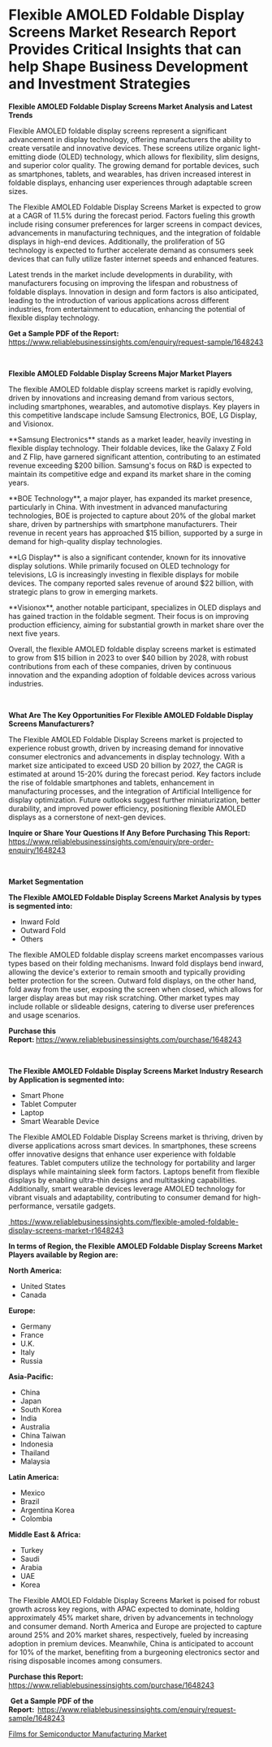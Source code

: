 <p><h1>Flexible AMOLED Foldable Display Screens Market Research Report Provides Critical Insights that can help Shape Business Development and Investment Strategies</h1></p><p><strong>Flexible AMOLED Foldable Display Screens Market Analysis and Latest Trends</strong></p>
<p><p>Flexible AMOLED foldable display screens represent a significant advancement in display technology, offering manufacturers the ability to create versatile and innovative devices. These screens utilize organic light-emitting diode (OLED) technology, which allows for flexibility, slim designs, and superior color quality. The growing demand for portable devices, such as smartphones, tablets, and wearables, has driven increased interest in foldable displays, enhancing user experiences through adaptable screen sizes.</p><p>The Flexible AMOLED Foldable Display Screens Market is expected to grow at a CAGR of 11.5% during the forecast period. Factors fueling this growth include rising consumer preferences for larger screens in compact devices, advancements in manufacturing techniques, and the integration of foldable displays in high-end devices. Additionally, the proliferation of 5G technology is expected to further accelerate demand as consumers seek devices that can fully utilize faster internet speeds and enhanced features.</p><p>Latest trends in the market include developments in durability, with manufacturers focusing on improving the lifespan and robustness of foldable displays. Innovation in design and form factors is also anticipated, leading to the introduction of various applications across different industries, from entertainment to education, enhancing the potential of flexible display technology.</p></p>
<p><strong>Get a Sample PDF of the Report:&nbsp;</strong> <a href="https://www.reliablebusinessinsights.com/enquiry/request-sample/1648243?utm_campaign=1113&utm_medium=2&utm_source=Github&utm_content=ia&utm_term=29122024&utm_id=flexible-amoled-foldable-display-screens">https://www.reliablebusinessinsights.com/enquiry/request-sample/1648243</a></p>
<p>&nbsp;</p>
<p><strong>Flexible AMOLED Foldable Display Screens Major Market Players</strong></p>
<p><p>The flexible AMOLED foldable display screens market is rapidly evolving, driven by innovations and increasing demand from various sectors, including smartphones, wearables, and automotive displays. Key players in this competitive landscape include Samsung Electronics, BOE, LG Display, and Visionox.</p><p>**Samsung Electronics** stands as a market leader, heavily investing in flexible display technology. Their foldable devices, like the Galaxy Z Fold and Z Flip, have garnered significant attention, contributing to an estimated revenue exceeding $200 billion. Samsung's focus on R&D is expected to maintain its competitive edge and expand its market share in the coming years.</p><p>**BOE Technology**, a major player, has expanded its market presence, particularly in China. With investment in advanced manufacturing technologies, BOE is projected to capture about 20% of the global market share, driven by partnerships with smartphone manufacturers. Their revenue in recent years has approached $15 billion, supported by a surge in demand for high-quality display technologies.</p><p>**LG Display** is also a significant contender, known for its innovative display solutions. While primarily focused on OLED technology for televisions, LG is increasingly investing in flexible displays for mobile devices. The company reported sales revenue of around $22 billion, with strategic plans to grow in emerging markets.</p><p>**Visionox**, another notable participant, specializes in OLED displays and has gained traction in the foldable segment. Their focus is on improving production efficiency, aiming for substantial growth in market share over the next five years.</p><p>Overall, the flexible AMOLED foldable display screens market is estimated to grow from $15 billion in 2023 to over $40 billion by 2028, with robust contributions from each of these companies, driven by continuous innovation and the expanding adoption of foldable devices across various industries.</p></p>
<p>&nbsp;</p>
<p><strong>What Are The Key Opportunities For Flexible AMOLED Foldable Display Screens Manufacturers?</strong></p>
<p><p>The Flexible AMOLED Foldable Display Screens market is projected to experience robust growth, driven by increasing demand for innovative consumer electronics and advancements in display technology. With a market size anticipated to exceed USD 20 billion by 2027, the CAGR is estimated at around 15-20% during the forecast period. Key factors include the rise of foldable smartphones and tablets, enhancement in manufacturing processes, and the integration of Artificial Intelligence for display optimization. Future outlooks suggest further miniaturization, better durability, and improved power efficiency, positioning flexible AMOLED displays as a cornerstone of next-gen devices.</p></p>
<p><strong>Inquire or Share Your Questions If Any Before Purchasing This Report:</strong> <a href="https://www.reliablebusinessinsights.com/enquiry/pre-order-enquiry/1648243?utm_campaign=1113&utm_medium=2&utm_source=Github&utm_content=ia&utm_term=29122024&utm_id=flexible-amoled-foldable-display-screens">https://www.reliablebusinessinsights.com/enquiry/pre-order-enquiry/1648243</a></p>
<p>&nbsp;</p>
<p><strong>Market Segmentation</strong></p>
<p><strong>The Flexible AMOLED Foldable Display Screens Market Analysis by types is segmented into:</strong></p>
<p><ul><li>Inward Fold</li><li>Outward Fold</li><li>Others</li></ul></p>
<p><p>The flexible AMOLED foldable display screens market encompasses various types based on their folding mechanisms. Inward fold displays bend inward, allowing the device's exterior to remain smooth and typically providing better protection for the screen. Outward fold displays, on the other hand, fold away from the user, exposing the screen when closed, which allows for larger display areas but may risk scratching. Other market types may include rollable or slideable designs, catering to diverse user preferences and usage scenarios.</p></p>
<p><strong>Purchase this Report:&nbsp;</strong><a href="https://www.reliablebusinessinsights.com/purchase/1648243?utm_campaign=1113&utm_medium=2&utm_source=Github&utm_content=ia&utm_term=29122024&utm_id=flexible-amoled-foldable-display-screens">https://www.reliablebusinessinsights.com/purchase/1648243</a></p>
<p>&nbsp;</p>
<p><strong>The Flexible AMOLED Foldable Display Screens Market Industry Research by Application is segmented into:</strong></p>
<p><ul><li>Smart Phone</li><li>Tablet Computer</li><li>Laptop</li><li>Smart Wearable Device</li></ul></p>
<p><p>The Flexible AMOLED Foldable Display Screens market is thriving, driven by diverse applications across smart devices. In smartphones, these screens offer innovative designs that enhance user experience with foldable features. Tablet computers utilize the technology for portability and larger displays while maintaining sleek form factors. Laptops benefit from flexible displays by enabling ultra-thin designs and multitasking capabilities. Additionally, smart wearable devices leverage AMOLED technology for vibrant visuals and adaptability, contributing to consumer demand for high-performance, versatile gadgets.</p></p>
<p><a href="https://www.reliablebusinessinsights.com/flexible-amoled-foldable-display-screens-market-r1648243?utm_campaign=1113&utm_medium=2&utm_source=Github&utm_content=ia&utm_term=29122024&utm_id=flexible-amoled-foldable-display-screens">&nbsp;https://www.reliablebusinessinsights.com/flexible-amoled-foldable-display-screens-market-r1648243</a></p>
<p><strong>In terms of Region, the Flexible AMOLED Foldable Display Screens Market Players available by Region are:</strong></p>
<p>
    <p> <strong> North America: </strong>
        <ul>
            <li>United States</li>
            <li>Canada</li>
        </ul>
        </p> 
    <p> <strong> Europe: </strong>
        <ul>
            <li>Germany</li>
            <li>France</li>
            <li>U.K.</li>
            <li>Italy</li>
            <li>Russia</li>
        </ul>
        </p> 
    <p> <strong> Asia-Pacific: </strong>
        <ul>
            <li>China</li>
            <li>Japan</li>
            <li>South Korea</li>
            <li>India</li>
            <li>Australia</li>
            <li>China Taiwan</li>
            <li>Indonesia</li>
            <li>Thailand</li>
            <li>Malaysia</li>
        </ul>
        </p> 
    <p> <strong> Latin America: </strong>
        <ul>
            <li>Mexico</li>
            <li>Brazil</li>
            <li>Argentina Korea</li>
            <li>Colombia</li>
        </ul>
        </p> 
    <p> <strong> Middle East & Africa: </strong>
        <ul>
            <li>Turkey</li>
            <li>Saudi</li>
            <li>Arabia</li>
            <li>UAE</li>
            <li>Korea</li>
        </ul>
    </p>
    </p>
<p><p>The Flexible AMOLED Foldable Display Screens Market is poised for robust growth across key regions, with APAC expected to dominate, holding approximately 45% market share, driven by advancements in technology and consumer demand. North America and Europe are projected to capture around 25% and 20% market shares, respectively, fueled by increasing adoption in premium devices. Meanwhile, China is anticipated to account for 10% of the market, benefiting from a burgeoning electronics sector and rising disposable incomes among consumers.</p></p>
<p><strong>Purchase this Report: </strong><a href="https://www.reliablebusinessinsights.com/purchase/1648243?utm_campaign=1113&utm_medium=2&utm_source=Github&utm_content=ia&utm_term=29122024&utm_id=flexible-amoled-foldable-display-screens">https://www.reliablebusinessinsights.com/purchase/1648243</a></p>
<p>&nbsp;<strong>Get a Sample PDF of the Report:&nbsp;&nbsp;</strong><a href="https://www.reliablebusinessinsights.com/enquiry/request-sample/1648243?utm_campaign=1113&utm_medium=2&utm_source=Github&utm_content=ia&utm_term=29122024&utm_id=flexible-amoled-foldable-display-screens">https://www.reliablebusinessinsights.com/enquiry/request-sample/1648243</a></p>
<p><strong></strong></p>
<p><p><a href="https://github.com/lisaeichler20775/Market-Research-Report-List-1/blob/main/films-for-semiconductor-manufacturing-market.md?utm_campaign=1113&utm_medium=2&utm_source=Github&utm_content=ia&utm_term=29122024&utm_id=flexible-amoled-foldable-display-screens">Films for Semiconductor Manufacturing Market</a></p></p>